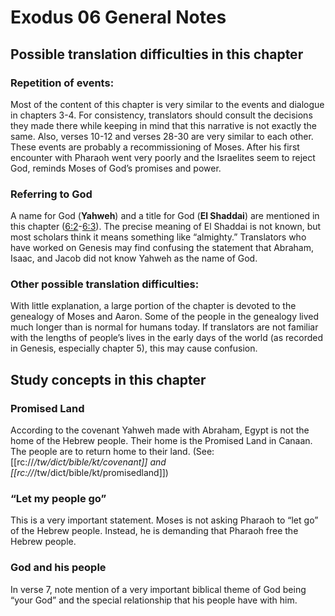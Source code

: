 # Exodus 06 General Notes

## Possible translation difficulties in this chapter

### Repetition of events:

Most of the content of this chapter is very similar to the events and dialogue in chapters 3-4. For consistency, translators should consult the decisions they made there while keeping in mind that this narrative is not exactly the same. Also, verses 10-12 and verses 28-30 are very similar to each other. These events are probably a recommissioning of Moses. After his first encounter with Pharaoh went very poorly and the Israelites seem to reject God, reminds Moses of God’s promises and power.

### Referring to God

A name for God (**Yahweh**) and a title for God (**El Shaddai**) are mentioned in this chapter ([6:2](../06/02.md)\-[6:3](../06/03.md)). The precise meaning of El Shaddai is not known, but most scholars think it means something like “almighty.” Translators who have worked on Genesis may find confusing the statement that Abraham, Isaac, and Jacob did not know Yahweh as the name of God.

### Other possible translation difficulties:

With little explanation, a large portion of the chapter is devoted to the genealogy of Moses and Aaron. Some of the people in the genealogy lived much longer than is normal for humans today. If translators are not familiar with the lengths of people’s lives in the early days of the world (as recorded in Genesis, especially chapter 5), this may cause confusion.

## Study concepts in this chapter

### Promised Land

According to the covenant Yahweh made with Abraham, Egypt is not the home of the Hebrew people. Their home is the Promised Land in Canaan. The people are to return home to their land. (See: [[rc://*/tw/dict/bible/kt/covenant]] and [[rc://*/tw/dict/bible/kt/promisedland]])

### “Let my people go”

This is a very important statement. Moses is not asking Pharaoh to “let go” of the Hebrew people. Instead, he is demanding that Pharaoh free the Hebrew people.

### God and his people

In verse 7, note mention of a very important biblical theme of God being “your God” and the special relationship that his people have with him.
